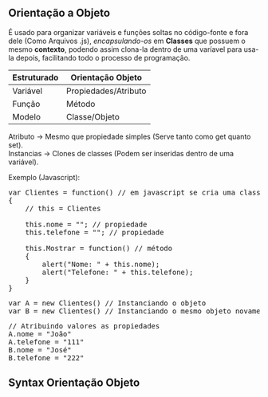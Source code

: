 ## Orientação a Objeto

É usado para organizar variáveis e funções soltas no código-fonte e fora dele (Como Arquivos .js), *encapsulando-os* em **Classes** que possuem o mesmo **contexto**, podendo assim clona-la dentro de uma varíavel para usa-la depois, facilitando todo o processo de programação.

Estruturado | Orientação Objeto
--- | ---
Variável | Propiedades/Atributo
Função | Método
Modelo | Classe/Objeto

Atributo -> Mesmo que propiedade simples (Serve tanto como get quanto set).<br>
Instancias -> Clones de classes (Podem ser inseridas dentro de uma variável).<br>

Exemplo (Javascript):

<pre>
var Clientes = function() // em javascript se cria uma classe usando o comando function dessa forma.
{
    // this = Clientes
    
    this.nome = ""; // propiedade
    this.telefone = ""; // propiedade
    
    this.Mostrar = function() // método
    {
        alert("Nome: " + this.nome);
        alert("Telefone: " + this.telefone);
    }
}
</pre>
<pre>
var A = new Clientes() // Instanciando o objeto
var B = new Clientes() // Instanciando o mesmo objeto novamente, porem outra variavel
</pre>
<pre>
// Atribuindo valores as propiedades
A.nome = "João"
A.telefone = "111"
B.nome = "José"
B.telefone = "222"
</pre>
## Syntax Orientação Objeto


